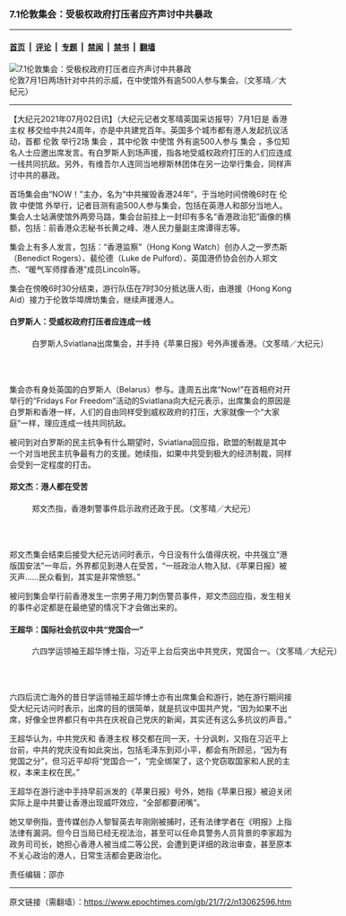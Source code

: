 ### 7.1伦敦集会：受极权政府打压者应齐声讨中共暴政

---

#### [首页](../../../..?n13062596) &nbsp;|&nbsp; [评论](../../../../../epoch-comment?n13062596) &nbsp;|&nbsp; [专题](../../../../../epoch-special?n13062596) &nbsp;|&nbsp; [禁闻](../../../../../epoch-news?n13062596) &nbsp;|&nbsp; [禁书](../../../../../books?n13062596) &nbsp;|&nbsp; [翻墙](https://github.com/gfw-breaker/nogfw/blob/master/README.md?n13062596)


<div><img alt="7.1伦敦集会：受极权政府打压者应齐声讨中共暴政" class="attachment-djy_600_400 size-djy_600_400 wp-post-image" src="https://i.epochtimes.com/assets/uploads/2021/07/id13062597-UK-71-London-01@1200x1200-600x400.png"/>
<div class="caption">
 伦敦7月1日两场针对中共的示威，在中使馆外有逾500人参与集会。（文苳晴／大纪元）
</div></div><hr/><div class="post_content" id="artbody" itemprop="articleBody">
 <!-- article content begin -->
 <p>
  【大纪元2021年07月02日讯】（大纪元记者文苳晴英国采访报导）7月1日是
  <ok href="https://www.epochtimes.com/gb/tag/%E9%A6%99%E6%B8%AF%E4%B8%BB%E6%9D%83.html">
   香港主权
  </ok>
  移交给中共24周年，亦是中共建党百年。英国多个城市都有港人发起抗议活动，首都
  <ok href="https://www.epochtimes.com/gb/tag/%E4%BC%A6%E6%95%A6.html">
   伦敦
  </ok>
  举行2场
  <ok href="https://www.epochtimes.com/gb/tag/%E9%9B%86%E4%BC%9A.html">
   集会
  </ok>
  ，其中伦敦
  <ok href="https://www.epochtimes.com/gb/tag/%E4%B8%AD%E4%BD%BF%E9%A6%86.html">
   中使馆
  </ok>
  外有逾500人参与
  <ok href="https://www.epochtimes.com/gb/tag/%E9%9B%86%E4%BC%9A.html">
   集会
  </ok>
  ，多位知名人士应邀出席发言。有白罗斯人到场声援，指各地受威权政府打压的人们应连成一线共同抗敌。另外，有维吾尔人连同当地穆斯林团体在另一边举行集会，同样声讨中共的暴政。
 </p>
 <p>
  首场集会由“NOW！”主办，名为“中共摧毁香港24年”，于当地时间傍晚6时在
  <ok href="https://www.epochtimes.com/gb/tag/%E4%BC%A6%E6%95%A6.html">
   伦敦
  </ok>
  <ok href="https://www.epochtimes.com/gb/tag/%E4%B8%AD%E4%BD%BF%E9%A6%86.html">
   中使馆
  </ok>
  外举行，记者目测有逾500人参与集会，包括在英港人和部分当地人。集会人士站满使馆外两旁马路，集会台前挂上一封印有多名“香港政治犯”画像的横额，包括：前香港众志秘书长黄之峰、港人民力量副主席谭得志等。
 </p>
 <p>
  集会上有多人发言，包括：“香港监察”（Hong Kong Watch）创办人之一罗杰斯（Benedict Rogers）、裴伦德（Luke de Pulford）、英国港侨协会创办人郑文杰、“暖气军师撑香港”成员Lincoln等。
 </p>
 <p>
  集会在傍晚6时30分结束，游行队伍在7时30分抵达唐人街，由港援（Hong Kong Aid）接力于伦敦华埠牌坊集会，继续声援港人。
 </p>
 <h4>
  白罗斯人：受威权政府打压者应连成一线
 </h4>
 <figure aria-describedby="caption-attachment-13062610" class="wp-caption aligncenter" id="attachment_13062610" style="width: 600px">
  <ok href=" https://i.epochtimes.com/assets/uploads/2021/07/id13062610-UK-71-London-02@1200x1200-600x337.png" rel="noreferrer noopener" target="_blank">
   <img alt="" class="size-large wp-image-13062610" src="https://i.epochtimes.com/assets/uploads/2021/07/id13062610-UK-71-London-02@1200x1200-600x337.png"/>
  </ok>
  <br/><figcaption class="wp-caption-text" id="caption-attachment-13062610">
   白罗斯人Sviatlana出席集会，并手持《苹果日报》号外声援香港。（文苳晴／大纪元）
  </figcaption><br/>
 </figure><br/>
 <p>
  集会亦有身处英国的白罗斯人（Belarus）参与。逢周五出席“Now!”在首相府对开举行的“Fridays For Freedom”活动的Sviatlana向大纪元表示，出席集会的原因是白罗斯和香港一样，人们的自由同样受到威权政府的打压，大家就像一个“大家庭”一样，理应连成一线共同抗敌。
 </p>
 <p>
  被问到对白罗斯的民主抗争有什么期望时，Sviatlana回应指，欧盟的制裁是其中一个对当地民主抗争最有力的支援。她续指，如果中共受到极大的经济制裁，同样会受到一定程度的打击。
 </p>
 <h4>
  郑文杰：港人都在受苦
 </h4>
 <figure aria-describedby="caption-attachment-13062611" class="wp-caption aligncenter" id="attachment_13062611" style="width: 600px">
  <ok href=" https://i.epochtimes.com/assets/uploads/2021/07/id13062611-UK-71-London-03@1200x1200-600x336.png" rel="noreferrer noopener" target="_blank">
   <img alt="" class="size-large wp-image-13062611" src="https://i.epochtimes.com/assets/uploads/2021/07/id13062611-UK-71-London-03@1200x1200-600x336.png"/>
  </ok>
  <br/><figcaption class="wp-caption-text" id="caption-attachment-13062611">
   郑文杰指，香港刺警事件启示政府还政于民。（文苳晴／大纪元）
  </figcaption><br/>
 </figure><br/>
 <p>
  郑文杰集会结束后接受大纪元访问时表示，今日没有什么值得庆祝，中共强立“港版国安法”一年后，外界都见到港人在受苦，“一班政治人物入狱、《苹果日报》被灭声……民众看到，其实是非常愤怒。”
 </p>
 <p>
  被问到集会举行前香港发生一宗男子用刀刺伤警员事件，郑文杰回应指，发生相关的事件必定都是在最绝望的情况下才会做出来的。
 </p>
 <h4>
  王超华：国际社会抗议中共“党国合一”
 </h4>
 <figure aria-describedby="caption-attachment-13062612" class="wp-caption aligncenter" id="attachment_13062612" style="width: 600px">
  <ok href=" https://i.epochtimes.com/assets/uploads/2021/07/id13062612-UK-71-London-04@1200x1200-600x336.png" rel="noreferrer noopener" target="_blank">
   <img alt="" class="size-large wp-image-13062612" src="https://i.epochtimes.com/assets/uploads/2021/07/id13062612-UK-71-London-04@1200x1200-600x336.png"/>
  </ok>
  <br/><figcaption class="wp-caption-text" id="caption-attachment-13062612">
   六四学运领袖王超华博士指，习近平上台后突出中共党庆，党国合一。（文苳晴／大纪元）
  </figcaption><br/>
 </figure><br/>
 <p>
  六四后流亡海外的昔日学运领袖王超华博士亦有出席集会和游行，她在游行期间接受大纪元访问时表示，出席的目的很简单，就是抗议中国共产党，“因为如果不出席，好像全世界都只有中共在庆祝自己党庆的新闻，其实还有这么多抗议的声音。”
 </p>
 <p>
  王超华认为，中共党庆和
  <ok href="https://www.epochtimes.com/gb/tag/%E9%A6%99%E6%B8%AF%E4%B8%BB%E6%9D%83.html">
   香港主权
  </ok>
  移交都在同一天，十分讽刺，又指在习近平上台前，中共的党庆没有如此突出，包括毛泽东到邓小平，都会有所顾忌，“因为有党国之分”，但习近平却将“党国合一”，“完全绑架了，这个党窃取国家和人民的主权，本来主权在民。”
 </p>
 <p>
  王超华在游行途中手持早前派发的《苹果日报》号外，她指《苹果日报》被迫关闭实际上是中共要让香港出现威吓效应，“全部都要闭嘴”。
 </p>
 <p>
  她又举例指，壹传媒创办人黎智英去年刚刚被捕时，还有法律学者在《明报》上指法律有漏洞。但今日当局已经无视法治，甚至可以任命具警务人员背景的李家超为政务司司长，她担心香港人被当成二等公民，会遭到更详细的政治审查，甚至原本不关心政治的港人，日常生活都会更政治化。
 </p>
 <p>
  责任编辑：邵亦
 </p>
 <!-- article content end -->
 <div id="below_article_ad">
 </div>
</div>


---

原文链接（需翻墙）：https://www.epochtimes.com/gb/21/7/2/n13062596.htm